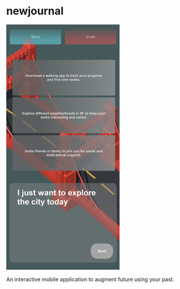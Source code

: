 # newjournal

<img src="logo.png" alt="Logo" width="60%"/>

An interactive mobile application to augment future using your past.
